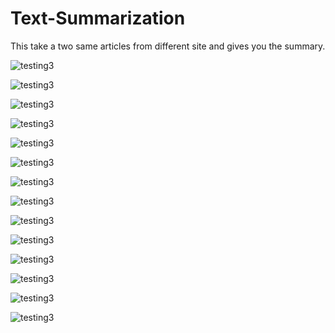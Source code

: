 # Text-Summarization
This take a two same articles from different site and gives you the summary.




![testing3](https://github.com/akshatraj26/Text-Summarization/blob/main/Screenshot%20(386).png)

![testing3](https://github.com/akshatraj26/Text-Summarization/blob/main/Screenshot%20(387).png)

![testing3](https://github.com/akshatraj26/Text-Summarization/blob/main/Screenshot%20(388).png)


![testing3](https://github.com/akshatraj26/Text-Summarization/blob/main/Screenshot%20(389).png)

![testing3](https://github.com/akshatraj26/Text-Summarization/blob/main/Screenshot%20(390).png)


![testing3](https://github.com/akshatraj26/Text-Summarization/blob/main/Screenshot%20(391).png)

![testing3](https://github.com/akshatraj26/Text-Summarization/blob/main/Screenshot%20(392).png)


![testing3](https://github.com/akshatraj26/Text-Summarization/blob/main/Screenshot%20(393).png)

![testing3](https://github.com/akshatraj26/Text-Summarization/blob/main/Screenshot%20(394).png)

![testing3](https://github.com/akshatraj26/Text-Summarization/blob/main/Screenshot%20(395).png)

![testing3](https://github.com/akshatraj26/Text-Summarization/blob/main/Screenshot%20(396).png)

![testing3](https://github.com/akshatraj26/Text-Summarization/blob/main/Screenshot%20(397).png)

![testing3](https://github.com/akshatraj26/Text-Summarization/blob/main/Screenshot%20(398).png)

![testing3](https://github.com/akshatraj26/Text-Summarization/blob/main/Screenshot%20(399).png)



